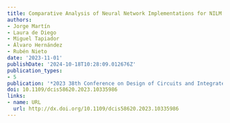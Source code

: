 ```yaml
---
title: Comparative Analysis of Neural Network Implementations for NILM Applications
authors:
- Jorge Martín
- Laura de Diego
- Miguel Tapiador
- Álvaro Hernández
- Rubén Nieto
date: '2023-11-01'
publishDate: '2024-10-18T10:28:09.012676Z'
publication_types:
- 5
publication: '*2023 38th Conference on Design of Circuits and Integrated Systems (DCIS)*'
doi: 10.1109/dcis58620.2023.10335986
links:
- name: URL
  url: http://dx.doi.org/10.1109/dcis58620.2023.10335986
---
```

